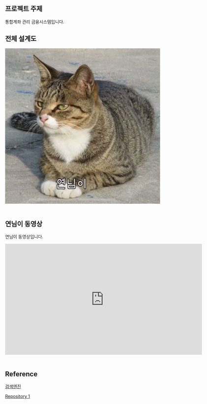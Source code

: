 
## 프로젝트 주제​

통합계좌 관리 금융시스템입니다.​

## 전체 설계도​

<img src="/architecture.png"/><br> ​

## 연님이 동영상​

연님이 동영상입니다.​

<iframe id="ytplayer" type="text/html" width="640" height="360" src="https://www.youtube.com/embed/qDhOhTtPLng" frameborder="0"></iframe>​

## Reference​

[검색엔진](https://naver.com)​

[Repository 1](https://22mimymi.github.io/helloworld) ​
